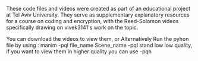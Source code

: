 These code files and videos were created as part of an educational project at Tel Aviv University. 
They serve as supplementary explanatory resources for a course on coding and encryption, with the Reed-Solomon videos specifically drawing on vivek3141's work on the topic.

You can download the videos to view them, or Alternatively Run the pyhon file by using : manim -pql file_name Scene_name
-pql stand low low quality, if you want to view them in higher quality you can use -pqh
